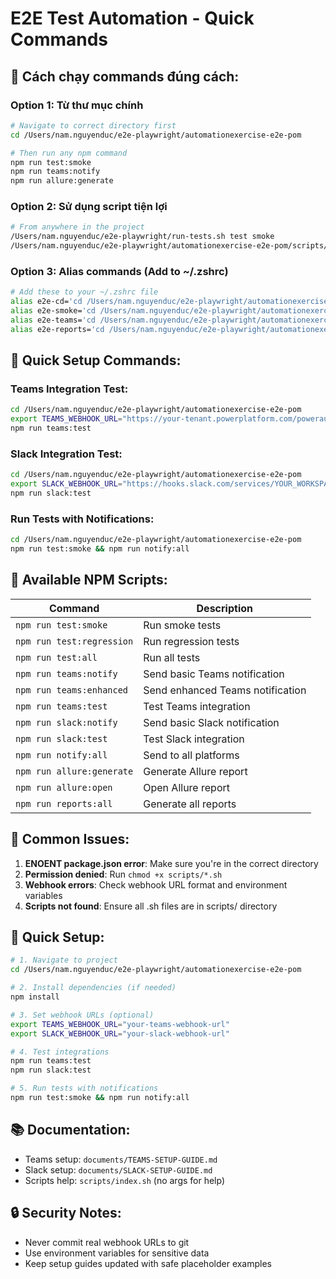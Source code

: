 # E2E Test Automation - Quick Commands

## 🎯 Cách chạy commands đúng cách:

### **Option 1: Từ thư mục chính**
```bash
# Navigate to correct directory first
cd /Users/nam.nguyenduc/e2e-playwright/automationexercise-e2e-pom

# Then run any npm command
npm run test:smoke
npm run teams:notify
npm run allure:generate
```

### **Option 2: Sử dụng script tiện lợi**
```bash
# From anywhere in the project
/Users/nam.nguyenduc/e2e-playwright/run-tests.sh test smoke
/Users/nam.nguyenduc/e2e-playwright/automationexercise-e2e-pom/scripts/index.sh teams:notify
```

### **Option 3: Alias commands (Add to ~/.zshrc)**
```bash
# Add these to your ~/.zshrc file
alias e2e-cd='cd /Users/nam.nguyenduc/e2e-playwright/automationexercise-e2e-pom'
alias e2e-smoke='cd /Users/nam.nguyenduc/e2e-playwright/automationexercise-e2e-pom && npm run test:smoke'
alias e2e-teams='cd /Users/nam.nguyenduc/e2e-playwright/automationexercise-e2e-pom && npm run teams:enhanced'
alias e2e-reports='cd /Users/nam.nguyenduc/e2e-playwright/automationexercise-e2e-pom && npm run reports:all'
```

## 🔧 Quick Setup Commands:

### **Teams Integration Test:**
```bash
cd /Users/nam.nguyenduc/e2e-playwright/automationexercise-e2e-pom
export TEAMS_WEBHOOK_URL="https://your-tenant.powerplatform.com/powerautomate/automations/direct/workflows/YOUR_WORKFLOW_ID/triggers/manual/paths/invoke"
npm run teams:test
```

### **Slack Integration Test:**
```bash
cd /Users/nam.nguyenduc/e2e-playwright/automationexercise-e2e-pom
export SLACK_WEBHOOK_URL="https://hooks.slack.com/services/YOUR_WORKSPACE_ID/YOUR_CHANNEL_ID/YOUR_TOKEN"
npm run slack:test
```

### **Run Tests with Notifications:**
```bash
cd /Users/nam.nguyenduc/e2e-playwright/automationexercise-e2e-pom
npm run test:smoke && npm run notify:all
```

## 📱 Available NPM Scripts:

| Command | Description |
|---------|-------------|
| `npm run test:smoke` | Run smoke tests |
| `npm run test:regression` | Run regression tests |
| `npm run test:all` | Run all tests |
| `npm run teams:notify` | Send basic Teams notification |
| `npm run teams:enhanced` | Send enhanced Teams notification |
| `npm run teams:test` | Test Teams integration |
| `npm run slack:notify` | Send basic Slack notification |
| `npm run slack:test` | Test Slack integration |
| `npm run notify:all` | Send to all platforms |
| `npm run allure:generate` | Generate Allure report |
| `npm run allure:open` | Open Allure report |
| `npm run reports:all` | Generate all reports |

## 🚨 Common Issues:

1. **ENOENT package.json error**: Make sure you're in the correct directory
2. **Permission denied**: Run `chmod +x scripts/*.sh`
3. **Webhook errors**: Check webhook URL format and environment variables
4. **Scripts not found**: Ensure all .sh files are in scripts/ directory

## 🎯 Quick Setup:

```bash
# 1. Navigate to project
cd /Users/nam.nguyenduc/e2e-playwright/automationexercise-e2e-pom

# 2. Install dependencies (if needed)
npm install

# 3. Set webhook URLs (optional)
export TEAMS_WEBHOOK_URL="your-teams-webhook-url"
export SLACK_WEBHOOK_URL="your-slack-webhook-url"

# 4. Test integrations
npm run teams:test
npm run slack:test

# 5. Run tests with notifications
npm run test:smoke && npm run notify:all
```

## 📚 Documentation:

- Teams setup: `documents/TEAMS-SETUP-GUIDE.md`
- Slack setup: `documents/SLACK-SETUP-GUIDE.md`
- Scripts help: `scripts/index.sh` (no args for help)

## 🔒 Security Notes:

- Never commit real webhook URLs to git
- Use environment variables for sensitive data
- Keep setup guides updated with safe placeholder examples
